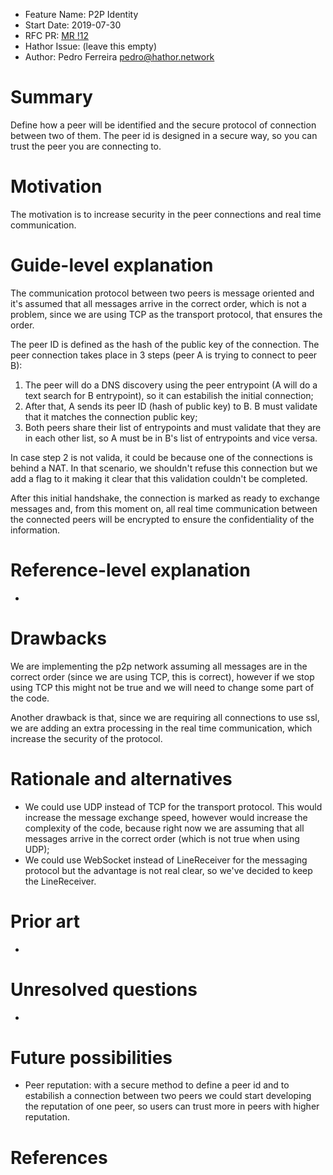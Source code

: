 - Feature Name: P2P Identity
- Start Date: 2019-07-30
- RFC PR: [MR !12](https://gitlab.com/HathorNetwork/rfcs/merge_requests/12)
- Hathor Issue: (leave this empty)
- Author: Pedro Ferreira <pedro@hathor.network>

# Summary
[summary]: #summary

Define how a peer will be identified and the secure protocol of connection between two of them. The peer id is designed in a secure way, so you can trust the peer you are connecting to.

# Motivation
[motivation]: #motivation

The motivation is to increase security in the peer connections and real time communication. 

# Guide-level explanation
[guide-level-explanation]: #guide-level-explanation

The communication protocol between two peers is message oriented and it's assumed that all messages arrive in the correct order, which is not a problem, since we are using TCP as the transport protocol, that ensures the order.

The peer ID is defined as the hash of the public key of the connection. The peer connection takes place in 3 steps (peer A is trying to connect to peer B):

1. The peer will do a DNS discovery using the peer entrypoint (A will do a text search for B entrypoint), so it can estabilish the initial connection;
2. After that, A sends its peer ID (hash of public key) to B. B must validate that it matches the connection public key;
3. Both peers share their list of entrypoints and must validate that they are in each other list, so A must be in B's list of entrypoints and vice versa.

In case step 2 is not valida, it could be because one of the connections is behind a NAT. In that scenario, we shouldn't refuse this connection but we add a flag to it making it clear that this validation couldn't be completed.

After this initial handshake, the connection is marked as ready to exchange messages and, from this moment on, all real time communication between the connected peers will be encrypted to ensure the confidentiality of the information.

# Reference-level explanation
[reference-level-explanation]: #reference-level-explanation

-

# Drawbacks
[drawbacks]: #drawbacks

We are implementing the p2p network assuming all messages are in the correct order (since we are using TCP, this is correct), however if we stop using TCP this might not be true and we will need to change some part of the code.

Another drawback is that, since we are requiring all connections to use ssl, we are adding an extra processing in the real time communication, which increase the security of the protocol.


# Rationale and alternatives
[rationale-and-alternatives]: #rationale-and-alternatives

- We could use UDP instead of TCP for the transport protocol. This would increase the message exchange speed, however would increase the complexity of the code, because right now we are assuming that all messages arrive in the correct order (which is not true when using UDP);
- We could use WebSocket instead of LineReceiver for the messaging protocol but the advantage is not real clear, so we've decided to keep the LineReceiver.

# Prior art
[prior-art]: #prior-art

-

# Unresolved questions
[unresolved-questions]: #unresolved-questions

-

# Future possibilities
[future-possibilities]: #future-possibilities

- Peer reputation: with a secure method to define a peer id and to estabilish a connection between two peers we could start developing the reputation of one peer, so users can trust more in peers with higher reputation.

# References
[references]: #references